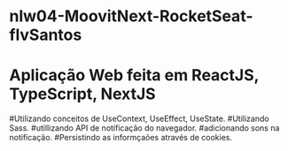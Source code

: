 # nlw04-MoovitNext-RocketSeat-flvSantos

# Aplicação Web feita em ReactJS, TypeScript, NextJS

#Utilizando conceitos de UseContext, UseEffect, UseState.
#Utilizando Sass.
#utillizando API de notificação do navegador.
#adicionando sons na notificação.
#Persistindo as informçaões através de cookies.

